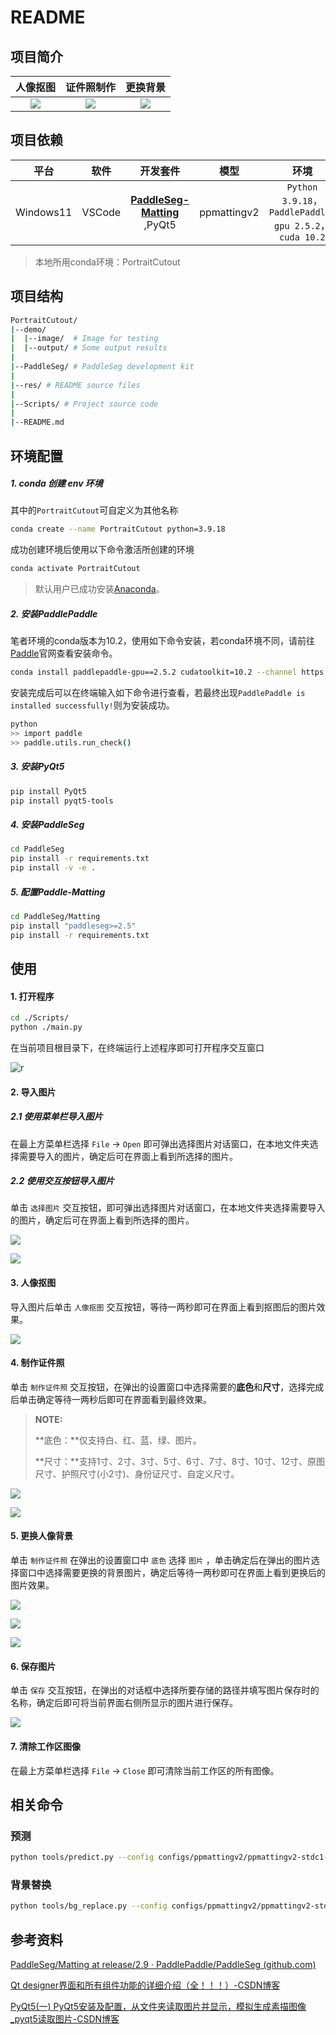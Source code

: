 # README

## 项目简介

|                     人像抠图                      |                   证件照制作                    |                   更换背景                    |
| :-----------------------------------------------: | :---------------------------------------------: | :-------------------------------------------: |
| ![](../Portrait_cutout/res/app_sketch_cutout.png) | ![](../Portrait_cutout/res/app_sketch_blue.png) | ![](../Portrait_cutout/res/app_sketch_bg.png) |

## 项目依赖


|   平台    |  软件  |                           开发套件                           |    模型     |                          环境                          |
| :-------: | :----: | :----------------------------------------------------------: | :---------: | :----------------------------------------------------: |
| Windows11 | VSCode | **[PaddleSeg-Matting](https://github.com/PaddlePaddle/PaddleSeg)** ,PyQt5 | ppmattingv2 | `Python 3.9.18`，`PaddlePaddle-gpu 2.5.2`，`cuda 10.2` |

> 本地所用conda环境：PortraitCutout

## 项目结构

```sh
PortraitCutout/
|--demo/ 
|  |--image/  # Image for testing
|  |--output/ # Some output results
|
|--PaddleSeg/ # PaddleSeg development kit
|
|--res/ # README source files
|
|--Scripts/ # Project source code
|
|--README.md
```

## 环境配置

##### 1. conda 创建 env 环境

其中的`PortraitCutout`可自定义为其他名称

```sh
conda create --name PortraitCutout python=3.9.18
```

成功创建环境后使用以下命令激活所创建的环境

```sh
conda activate PortraitCutout
```

> 默认用户已成功安装[Anaconda](https://www.anaconda.com/download/)。

##### 2. 安装PaddlePaddle

笔者环境的conda版本为10.2，使用如下命令安装，若conda环境不同，请前往[Paddle](https://www.paddlepaddle.org.cn/install/old)官网查看安装命令。

```sh
conda install paddlepaddle-gpu==2.5.2 cudatoolkit=10.2 --channel https://mirrors.tuna.tsinghua.edu.cn/anaconda/cloud/Paddle/
```

安装完成后可以在终端输入如下命令进行查看，若最终出现`PaddlePaddle is installed successfully!`则为安装成功。

```sh
python
>> import paddle
>> paddle.utils.run_check()
```

##### 3. 安装PyQt5

```sh
pip install PyQt5
pip install pyqt5-tools
```

##### 4. 安装PaddleSeg

```sh
cd PaddleSeg
pip install -r requirements.txt
pip install -v -e .
```

##### 5. 配置Paddle-Matting

```sh
cd PaddleSeg/Matting
pip install "paddleseg>=2.5"
pip install -r requirements.txt
```

## 使用

#### 1. 打开程序

```sh
cd ./Scripts/
python ./main.py
```

在当前项目根目录下，在终端运行上述程序即可打开程序交互窗口

<img src="res/app_sketch.png" alt="r" />

#### 2. 导入图片

##### 2.1 使用菜单栏导入图片

在最上方菜单栏选择 `File` -> `Open` 即可弹出选择图片对话窗口，在本地文件夹选择需要导入的图片，确定后可在界面上看到所选择的图片。

##### 2.2 使用交互按钮导入图片

单击 `选择图片` 交互按钮，即可弹出选择图片对话窗口，在本地文件夹选择需要导入的图片，确定后可在界面上看到所选择的图片。

![](res/how_to_demo_1.png)

![](res/how_to_demo_2.png)

#### 3. 人像抠图

导入图片后单击 `人像抠图` 交互按钮，等待一两秒即可在界面上看到抠图后的图片效果。

![](res/how_to_demo_3.png)

#### 4. 制作证件照

单击 `制作证件照` 交互按钮，在弹出的设置窗口中选择需要的**底色**和**尺寸**，选择完成后单击确定等待一两秒后即可在界面看到最终效果。

> **NOTE:** 
>
> **底色：**仅支持白、红、蓝、绿、图片。
>
> **尺寸：**支持1寸、2寸、3寸、5寸、6寸、7寸、8寸、10寸、12寸、原图尺寸、护照尺寸(小2寸)、身份证尺寸、自定义尺寸。

![](res/how_to_demo_4.png)

![](res/how_to_demo_5.png)

#### 5. 更换人像背景

单击 `制作证件照` 在弹出的设置窗口中 `底色` 选择 `图片` ，单击确定后在弹出的图片选择窗口中选择需要更换的背景图片，确定后等待一两秒即可在界面上看到更换后的图片效果。

![](res/how_to_demo_6.png)

![](res/how_to_demo_7.png)

![](res/how_to_demo_8.png)

#### 6. 保存图片

单击 `保存` 交互按钮，在弹出的对话框中选择所要存储的路径并填写图片保存时的名称，确定后即可将当前界面右侧所显示的图片进行保存。

![](res/how_to_demo_9.png)

#### 7. 清除工作区图像

在最上方菜单栏选择 `File` -> `Close` 即可清除当前工作区的所有图像。

## 相关命令

### 预测

```sh
python tools/predict.py --config configs/ppmattingv2/ppmattingv2-stdc1-human_512.yml --model_path pretrained_models/ppmattingv2-stdc1-human_512.pdparams --image_path F:/VI/projects/Portrait_cutout/demo/image/humen1.jpg --save_dir F:/VI/projects/Portrait_cutout/demo/output/ --fg_estimate True
```

### 背景替换

```sh
python tools/bg_replace.py --config configs/ppmattingv2/ppmattingv2-stdc1-human_512.yml --model_path pretrained_models/ppmattingv2-stdc1-human_512.pdparams --image_path F:/VI/projects/Portrait_cutout/demo/image/humen1.jpg --background 'g' --save_dir F:/VI/projects/Portrait_cutout/demo/output/ --fg_estimate True
```

## 参考资料

[PaddleSeg/Matting at release/2.9 · PaddlePaddle/PaddleSeg (github.com)](https://github.com/PaddlePaddle/PaddleSeg/tree/release/2.9/Matting)

[Qt designer界面和所有组件功能的详细介绍（全！！！）-CSDN博客](https://blog.csdn.net/qq_43811536/article/details/135186862)

[PyQt5(一) PyQt5安装及配置，从文件夹读取图片并显示，模拟生成素描图像_pyqt5读取图片-CSDN博客](https://blog.csdn.net/m0_47682721/article/details/123928585)